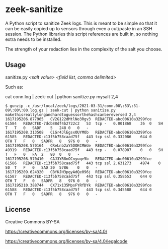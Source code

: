 # zeek-sanitize

A Python script to sanitize Zeek logs.  This is meant to be simple
so that it can be easily copied up to sensors through even a
cut/paste in an SSH session.  The Python libraries this script
references are built in, so nothing extra needs to be installed.

The strength of your redaction lies in the complexity of the salt you choose.

## Usage

sanitize.py _&lt;salt value> &lt;field list, comma delimited>_

Such as:

cat conn.log | zeek-cut | python sanitize.py mysalt 2,4

```
$ gunzip -c /usr/local/zeek/logs/2021-03-31/conn.08\:53\:31-09\:00\:00.log.gz | zeek-cut | python sanitize.py makethisreallylongandhardtoguessorthehashcanbereversed 2,4
1617195206.877965	CV2G122dMtlNo3Rgv3	REDACTED-abc00610a3299fce	61584	REDACTED-7dcb88df4b2722c2	53	tcp	-	0.001868	36	0	SH	T	T	0	SADF	5	248	0	0	-
1617195208.313508	CiGr4JlEgsxOUYMOb	REDACTED-abc00610a3299fce	61585	REDACTED-c13f5b758caad75f	443	tcp	ssl	0.332086	644	0	OTH	T	F	0	SADFR	8	976	0	0	-
1617195208.570164	CReLnb2aY5DOKCMWde	REDACTED-abc00610a3299fce	49319	REDACTED-c13f5b758caad75f	443	tcp	-	0.078987	0	0	SH	T	F	0	FA	2	80	0	0	-
1617195208.570410	CAJ3YR8nOCnyuqe5b	REDACTED-abc00610a3299fce	61586	REDACTED-c13f5b758caad75f	443	tcp	ssl	2.631273	4974	0	S0	T	F	0	SAD	20	5786	0	0	-
1617195209.624320	CBfKJH3pgyAdQe096j	REDACTED-abc00610a3299fce	61587	REDACTED-c13f5b758caad75f	443	tcp	ssl	0.358553	644	0	OTH	T	F	0	SADFR	8	976	0	0	-
1617195210.388744	CX71x135MpsFYRfDYk	REDACTED-abc00610a3299fce	61588	REDACTED-c13f5b758caad75f	443	tcp	ssl	0.345588	644	0	OTH	T	F	0	SADFR	8	976	0	0	-
```

## License

Creative Commons BY-SA

https://creativecommons.org/licenses/by-sa/4.0/

https://creativecommons.org/licenses/by-sa/4.0/legalcode
